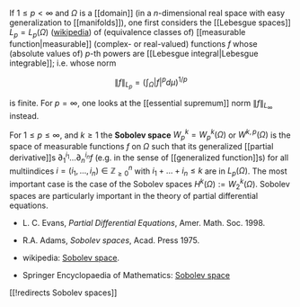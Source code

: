 If $1\leq p \lt \infty$ and $\Omega$ is a [[domain]] (in a $n$-dimensional real space with easy generalization to [[manifolds]]), one first considers the [[Lebesgue spaces]] $L_p = L_p(\Omega)$ ([wikipedia](http://en.wikipedia.org/wiki/Lp_space)) of (equivalence classes of) [[measurable function|measurable]] (complex- or real-valued) functions $f$ whose (absolute values of) $p$-th powers are [[Lebesgue integral|Lebesgue integrable]]; i.e. whose norm 

$$\| f\|_{L_p} = \left(\int_\Omega |f|^p d\mu\right)^{1/p}$$

is finite. For $p = \infty$, one looks at the [[essential supremum]] norm $\|f\|_{L_\infty}$ instead.

For $1\leq p \leq \infty$, and $k\geq 1$ the **Sobolev space** $W^k_p = W^k_p(\Omega)$ or $W^{k,p}(\Omega)$ is the space of measurable functions $f$ on $\Omega$ such that its generalized [[partial derivative]]s $\partial_1^{i_1}\ldots\partial_n^{i_n} f$ (e.g. in the sense of [[generalized function]]s) for all multiindices $i = (i_1,\ldots, i_n)\in\mathbb{Z}^n_{\geq 0}$ with $i_1+\ldots +i_n\leq k$ are in $L_p(\Omega)$. The most important case is the case of the Sobolev spaces $H^k(\Omega) := W^k_2(\Omega)$. Sobolev spaces are particularly important in the theory of partial differential equations. 

* L. C. Evans, _Partial Differential Equations_, Amer. Math. Soc. 1998.

* R.A. Adams, _Sobolev spaces_, Acad. Press 1975.

* wikipedia: [Sobolev space](http://en.wikipedia.org/wiki/Sobolev_space).

* Springer Encyclopaedia of Mathematics: [Sobolev space](http://eom.springer.de/S/s085980.htm)


[[!redirects Sobolev spaces]]